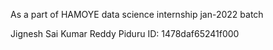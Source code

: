 As a part of HAMOYE data science internship jan-2022 batch 

Jignesh Sai Kumar Reddy Piduru
ID: 1478daf65241f000
